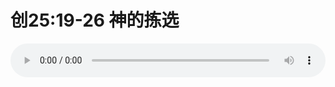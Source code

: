 # 创25:19-26 神的拣选

<audio style="width: 100%;" preload="false" controls controlslist="nodownload"><source src="//cdn.wechat.edu.pl/audio/mp3/old/27555.mp3" type="audio/mpeg">Your browser does not support the audio element.</audio>



